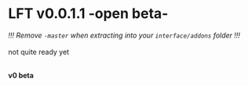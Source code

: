 # LFT v0.0.1.1 -open beta-
_!!! Remove `-master` when extracting into your `interface/addons` folder !!!_<BR><BR>
not quite ready yet<BR><BR>

**v0 beta**<br>
